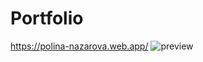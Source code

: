 # Portfolio

<https://polina-nazarova.web.app/>
![preview](https://user-images.githubusercontent.com/81074093/170967624-d3d362f5-6036-493f-96a9-4cb20185f3bd.png)
